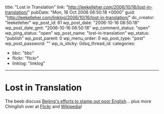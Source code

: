 title: "Lost in Translation"
link: "http://leekelleher.com/2006/10/16/lost-in-translation/"
pubDate: "Mon, 16 Oct 2006 06:50:18 +0000"
guid: "http://leekelleher.com/linklog/2006/10/16/lost-in-translation/"
dc_creator: "leekelleher"
wp_post_id: 61
wp_post_date: "2006-10-16 08:50:18"
wp_post_date_gmt: "2006-10-16 06:50:18"
wp_comment_status: "open"
wp_ping_status: "open"
wp_post_name: "lost-in-translation"
wp_status: "publish"
wp_post_parent: 0
wp_menu_order: 0
wp_post_type: "post"
wp_post_password: ""
wp_is_sticky: 0dsq_thread_id: 
categories:
  - bbc: "bbc"
  - flickr: "flickr"
  - linklog: "linklog"

---

# Lost in Translation

The beeb discuss <a href="http://news.bbc.co.uk/1/hi/world/asia-pacific/6052800.stm">Beijing's efforts to stamp out poor English</a>... plus more Chinglish over at <a href="http://www.flickr.com/groups/chinglish/">Flickr</a> and <a href="http://en.wikipedia.org/wiki/Chinglish">Wikipedia</a>!